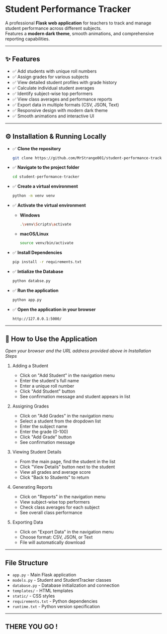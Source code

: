 # Student Performance Tracker

A professional **Flask web application** for teachers to track and manage student performance across different subjects.  
Features a **modern dark theme**, smooth animations, and comprehensive reporting capabilities.

---

## ✨ Features

- ✅ Add students with unique roll numbers  
- ✅ Assign grades for various subjects  
- ✅ View detailed student profiles with grade history  
- ✅ Calculate individual student averages  
- ✅ Identify subject-wise top performers  
- ✅ View class averages and performance reports  
- ✅ Export data in multiple formats (CSV, JSON, Text)  
- ✅ Responsive design with modern dark theme  
- ✅ Smooth animations and interactive UI  

---

## ⚙️ Installation & Running Locally

- ✅ **Clone the repository**  
  ```bash
  git clone https://github.com/MrStrange001/student-performance-tracker.git
  
- ✅ **Navigate to the project folder**  
  ```bash
  cd student-performance-tracker

- ✅ **Create a virtual environment**
   ```bash
   python -m venv venv

- ✅ **Activate the virtual environment**

  - **Windows**
      ```bash
      .\venv\Scripts\activate

  - **macOS/Linux**
      ```bash
      source venv/bin/activate

- ✅ **Install Dependencies**
   ```bash
   pip install -r requirements.txt

- ✅ **Intialize the Database**
   ```bash
   python databse.py

- ✅ **Run the application**
   ```bash
   python app.py

- ✅ **Open the application in your browser**
   ```bash
   http://127.0.0.1:5000/

---

## 📖 How to Use the Application

*Open your browser and the URL address provided above in Installation Steps*

1. Adding a Student
   - Click on "Add Student" in the navigation menu
   - Enter the student's full name
   - Enter a unique roll number
   - Click "Add Student" button
   - See confirmation message and student appears in list

2. Assigning Grades
   - Click on "Add Grades" in the navigation menu
   - Select a student from the dropdown list
   - Enter the subject name
   - Enter the grade (0-100)
   - Click "Add Grade" button
   - See confirmation message

3. Viewing Student Details
   - From the main page, find the student in the list
   - Click "View Details" button next to the student
   - View all grades and average score
   - Click "Back to Students" to return

4. Generating Reports
   - Click on "Reports" in the navigation menu
   - View subject-wise top performers
   - Check class averages for each subject
   - See overall class performance

5. Exporting Data
   - Click on "Export Data" in the navigation menu
   - Choose format: CSV, JSON, or Text
   - File will automatically download
  

---

## File Structure

- `app.py` - Main Flask application
- `models.py` - Student and StudentTracker classes
- `database.py` - Database initialization and connection
- `templates/` - HTML templates
- `static/` - CSS styles
- `requirements.txt` - Python dependencies
- `runtime.txt` - Python version specification
---

## THERE YOU GO !
